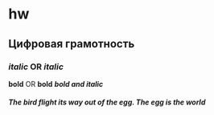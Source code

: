 # hw
## Цифровая грамотность
### *italic* OR _italic_
**bold** OR __bold__
***bold and italic***
###### __The bird flight its way out of the egg. The egg is the ***world***__
